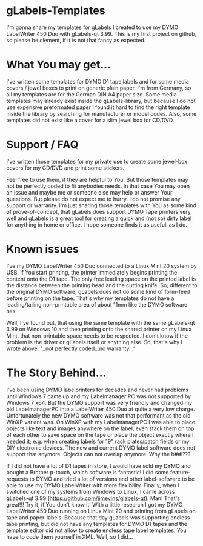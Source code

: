 # gLabels-Templates
I'm gonna share my templates for gLabels I created to use my DYMO LabelWriter 450 Duo with gLabels-qt 3.99.
This is my first project on github, so please be clement, if it is not that fancy as expected.

# What You may get...
I've written some templates for DYMO D1 tape labels and for some media covers / jewel boxes to print on generic plain paper. I'm from Germany, so all my templates are for the German DIN A4 paper size. Some media templates may already exist inside the gLabels-library, but because I do not use expensive preformated paper I found it hard to find the right template inside the library by searching for manufacturer or model codes. Also, some templates did not exist like a cover for a slim jewel box for CD/DVD.

# Support / FAQ
I've written those templates for my private use to create some jewel-box covers for my CD/DVD and print some stickers.

Feel free to use them, if they are helpful to You. But those templates may not be perfectly coded to fit anybodies needs. In that case You may open an issue and maybe me or someone else may help or answer Your questions. But please do not expect me to hurry. I do not promise any support or warranty. I'm just sharing those templates with You as some kind of prove-of-concept, that gLabels does support DYMO Tape printers very well and gLabels is a great tool for creating a quick and (not so) dirty label for anything in home or office. I hope someone finds it as usefull as I do.

# Known issues
I've my DYMO LabelWriter 450 Duo connected to a Linux Mint 20 system by USB. If You start printing, the printer immediately begins printing the content onto the D1 tape. The only free leading space on the printed label is the distance between the printing head and the cutting knife. So, different to the original DYMO software, gLabels does not do some kind of form-feed before printing on the tape. That's why my templates do not have a leading/tailing non-printable area of about 11mm like the DYMO software has.

Well, I've found out, that using the same template with the same gLabels-qt 3.99 on Windows 10 and then printing onto the shared printer on my Linux Mint, that non-printable space needs to be respected. I don't know if the problem is the driver or gLabels itself or anything else. So, that's why I wrote above: "..not perfectly coded...no warranty..."

# The Story Behind...
I've been using DYMO labelprinters for decades and never had problems until Windows 7 came up and my Labelmanager PC was not supported by Windows 7 x64. But the DYMO support was very friendly and changed my old LabelmanagerPC into a LabelWriter 450 Duo at quite a very low charge.
Unfortunately the new DYMO software was not that performant as the old WinXP variant was. On WinXP with my LabelmanagerPC I was able to place objects like text and images anywhere on the label, even stack them on top of each other to save space on the tape or place the object exactly where I needed it; e.g. when creating labels for 19" rack plates/patch fields or my DIY electronic devices. The new and current DYMO label software does not support that anymore. Objects can not overlap anymore. Why the h##l???

If I did not have a lot of D1 tapes in store, I would have sold my DYMO and bought a Brother p-touch, which software is fantastic! I did some feature-requests to DYMO and tried a lot of versions and other label-software to be able to use my DYMO LabelWriter with more flexibility. Finally, when I switched one of my systems from Windows to Linux, I came across gLabels-qt 3.99 (https://github.com/jimevins/glabels-qt).
Man! That's great!!! Try it, if You don't know it!
With a little research I got my DYMO LabelWriter 450 Duo running on Linux Mint 20 and printing from gLabels on tape and paper-labels. Because that day gLabels was supporting endless tape printing, but did not have any templates for DYMO D1 tapes and the template editor did not allow to create endless tape label templates. You have to code them yourself in XML. Well, so I did...
